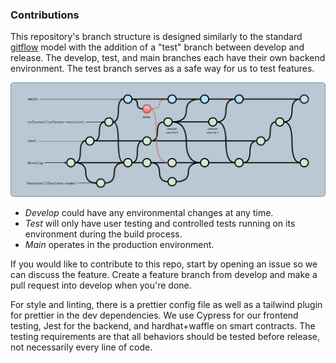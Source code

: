 ### Contributions

This repository's branch structure is designed similarly to the standard [gitflow](https://github.com/nvie/gitflow) model with the addition of a "test" branch between develop and release. The develop, test, and main branches each have their own backend environment. The test branch serves as a safe way for us to test features.

![](readme-assets/git-model.png)

  - *Develop* could have any environmental changes at any time.
  - *Test* will only have user testing and controlled tests running on its environment during the build process.
  - *Main* operates in the production environment.

If you would like to contribute to this repo, start by opening an issue so we can discuss the feature. Create a feature branch from develop and make a pull request into develop when you're done.

For style and linting, there is a prettier config file as well as a tailwind plugin for prettier in the dev dependencies. We use Cypress for our frontend testing, Jest for the backend, and hardhat+waffle on smart contracts. The testing requirements are that all behaviors should be tested before release, not necessarily every line of code.
